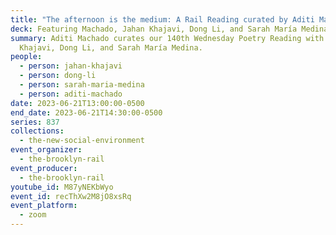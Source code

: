 ```yaml
---
title: "The afternoon is the medium: A Rail Reading curated by Aditi Machado"
deck: Featuring Machado, Jahan Khajavi, Dong Li, and Sarah María Medina
summary: Aditi Machado curates our 140th Wednesday Poetry Reading with Jahan
  Khajavi, Dong Li, and Sarah María Medina.
people:
  - person: jahan-khajavi
  - person: dong-li
  - person: sarah-maria-medina
  - person: aditi-machado
date: 2023-06-21T13:00:00-0500
end_date: 2023-06-21T14:30:00-0500
series: 837
collections:
  - the-new-social-environment
event_organizer:
  - the-brooklyn-rail
event_producer:
  - the-brooklyn-rail
youtube_id: M87yNEKbWyo
event_id: recThXw2M8jO8xsRq
event_platform:
  - zoom
---
```

